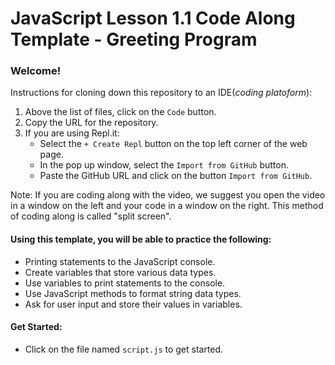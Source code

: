 # JavaScript Lesson 1.1 Code Along Template - Greeting Program

### Welcome! 

Instructions for cloning down this repository to an IDE(_coding platoform_):
  1. Above the list of files, click on the `Code` button.
  2. Copy the URL for the repository.
  3. If you are using Repl.it: 
      * Select the `+ Create Repl` button on the top left corner of the web page. 
      * In the pop up window, select the `Import from GitHub` button.
      * Paste the GitHub URL and click on the button `Import from GitHub`.


Note: If you are coding along with the video, we suggest you open the video in a window on the left and your code in a window on the right. This method of coding along is called "split screen".

#### Using this template, you will be able to practice the following:

- Printing statements to the JavaScript console.
- Create variables that store various data types.
- Use variables to print statements to the console.
- Use JavaScript methods to format string data types.
- Ask for user input and store their values in variables.

#### Get Started:

- Click on the file named `script.js` to get started.
